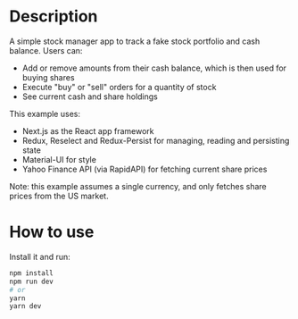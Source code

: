 # Description

A simple stock manager app to track a fake stock portfolio and cash balance.
Users can:

- Add or remove amounts from their cash balance, which is then used for buying shares
- Execute "buy" or "sell" orders for a quantity of stock
- See current cash and share holdings

This example uses:

- Next.js as the React app framework
- Redux, Reselect and Redux-Persist for managing, reading and persisting state
- Material-UI for style
- Yahoo Finance API (via RapidAPI) for fetching current share prices

Note: this example assumes a single currency, and only fetches share prices from the US market.

# How to use

Install it and run:

```bash
npm install
npm run dev
# or
yarn
yarn dev
```
